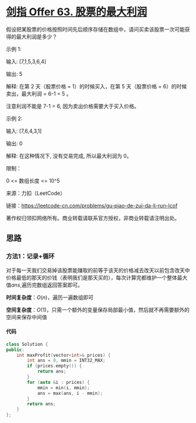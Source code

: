 # [剑指 Offer 63. 股票的最大利润](https://leetcode-cn.com/problems/gu-piao-de-zui-da-li-run-lcof/)

假设把某股票的价格按照时间先后顺序存储在数组中，请问买卖该股票一次可能获得的最大利润是多少？

示例 1:

输入: [7,1,5,3,6,4]

输出: 5

解释: 在第 2 天（股票价格 = 1）的时候买入，在第 5 天（股票价格 = 6）的时候卖出，最大利润 = 6-1 = 5 。

注意利润不能是 7-1 = 6, 因为卖出价格需要大于买入价格。

示例 2:

输入: [7,6,4,3,1]

输出: 0

解释: 在这种情况下, 没有交易完成, 所以最大利润为 0。

限制：

0 <= 数组长度 <= 10^5

来源：力扣（LeetCode）

链接：https://leetcode-cn.com/problems/gu-piao-de-zui-da-li-run-lcof

著作权归领扣网络所有。商业转载请联系官方授权，非商业转载请注明出处。

## 思路

### 方法1：记录+循环

对于每一天我们交易掉该股票能赚取的前等于该天的价格减去改天以前包含改天中价格最低的那天的价钱（表明我们是那天买的），每次计算完都维护一个整体最大值$ans$,遍历完数组返回答案即可。



**时间复杂度**：$O(n)$，遍历一遍数组即可

**空间复杂度**：$O(1)$，只需一个额外的变量保存局部最小值，然后就不再需要额外的空间来保存中间值

#### 代码

```cpp
class Solution {
public:
    int maxProfit(vector<int>& prices) {
        int ans = 0, mmin = INT32_MAX;
        if (prices.empty()) {
            return ans;
        }
        for (auto &i : prices) {
            mmin = min(i, mmin);
            ans = max(ans, i - mmin);
        }
        return ans;
    }
};
```